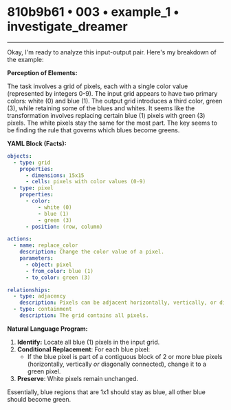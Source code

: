 # 810b9b61 • 003 • example_1 • investigate_dreamer

---
Okay, I'm ready to analyze this input-output pair. Here's my breakdown of the example:

**Perception of Elements:**

The task involves a grid of pixels, each with a single color value (represented by integers 0-9). The input grid appears to have two primary colors: white (0) and blue (1). The output grid introduces a third color, green (3), while retaining some of the blues and whites. It seems like the transformation involves replacing certain blue (1) pixels with green (3) pixels. The white pixels stay the same for the most part. The key seems to be finding the rule that governs which blues become greens.

**YAML Block (Facts):**



```yaml
objects:
  - type: grid
    properties:
      - dimensions: 15x15
      - cells: pixels with color values (0-9)
  - type: pixel
    properties:
      - color:
          - white (0)
          - blue (1)
          - green (3)
      - position: (row, column)

actions:
  - name: replace_color
    description: Change the color value of a pixel.
    parameters:
      - object: pixel
      - from_color: blue (1)
      - to_color: green (3)

relationships:
  - type: adjacency
    description: Pixels can be adjacent horizontally, vertically, or diagonally.
  - type: containment
    description: The grid contains all pixels.

```



**Natural Language Program:**

1.  **Identify:** Locate all blue (1) pixels in the input grid.
2.  **Conditional Replacement**: For each blue pixel:
    *   If the blue pixel is part of a contiguous block of 2 or more blue pixels (horizontally, vertically *or* diagonally connected), change it to a green pixel.
3.  **Preserve**: White pixels remain unchanged.

Essentially, blue regions that are 1x1 should stay as blue, all other blue should become green.


